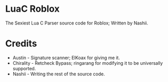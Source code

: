 # LuaC Roblox
The Sexiest Lua C Parser source code for Roblox; Written by Nashii.

# Credits
* Austin - Signature scanner; ElKoax for giving me it.
* Chirality - Retcheck Bypass; ringarang for modifying it to be universally supported.
* Nashii - Writing the rest of the source code.
